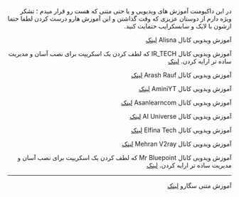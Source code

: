 <div dir="rtl">


در این داکیومنت آموزش های ویدیویی و یا حتی متنی که هست رو قرار میدم ؛ تشکر ویژه دارم از دوستان عزیزی که وقت گذاشتن و این آموزش هارو درست کردن لطفا حتما ازشون با لایک و سابسکرایب حتمایت کنید.




آموزش ویدویی کانال Alisna
[لینک](https://www.youtube.com/watch?v=AFzbnn7SrWc)


آموزش ویدویی کانال IR_TECH که لطف کردن یک اسکریپت برای نصب آسان و مدیریت ساده تر ارایه کردن.
[لینک](https://www.youtube.com/watch?v=1mj1fhA2X6s)


آموزش ویدویی کانال Arash Rauf 
[لینک](https://www.youtube.com/watch?v=TcC-Btxpjk0)


آموزش ویدویی کانال AminiYT 
[لینک](https://www.youtube.com/watch?v=UafuV3qmyX0)


آموزش ویدویی کانال Asanlearncom 
[لینک](https://www.youtube.com/watch?v=yXrXSSKP8ME)

آموزش ویدویی کانال AI Universe
[لینک](https://www.youtube.com/@AIUniversetop)

آموزش ویدویی کانال Elfina Tech
[لینک](https://youtu.be/lkH-IP7-Jag)


آموزش ویدویی کانال Mehran V2ray
[لینک](https://www.youtube.com/watch?v=DiR5igPVVfc&t=29s)


آموزش ویدویی کانال Mr Bluepoint  که لطف کردن یک اسکریپت برای نصب آسان و مدیریت ساده تر ارایه کردن.
[لینک](https://www.youtube.com/watch?v=E5oyiKVSERE)





***
آموزش متنی سگارو
[لینک](https://telegra.ph/Tips-on-setting-up-a-VPN-server-tunneling-and-applying-configurations-with-iSegaro-09-12)


</div>
